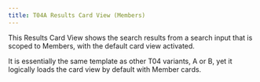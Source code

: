 ```yaml
---
title: T04A Results Card View (Members)
---
```


This Results Card View shows the search results from a search input that is scoped to Members, with the default card view activated. 

It is essentially the same template as other T04 variants, A or B, yet it logically loads the card view by default with Member cards. 